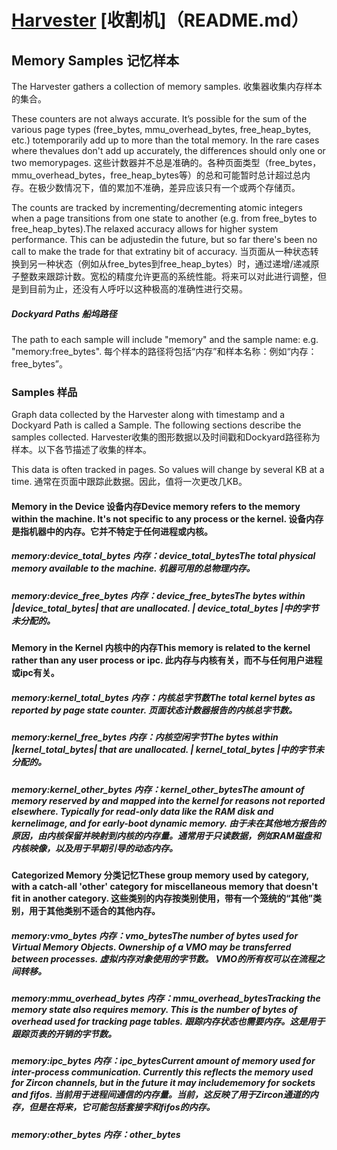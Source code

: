  
# [Harvester](README.md)  [收割机]（README.md） 

 
## Memory Samples  记忆样本 

The Harvester gathers a collection of memory samples.  收集器收集内存样本的集合。

These counters are not always accurate. It’s possible for the sum of the various page types (free_bytes, mmu_overhead_bytes, free_heap_bytes, etc.) totemporarily add up to more than the total memory. In the rare cases where thevalues don't add up accurately, the differences should only one or two memorypages. 这些计数器并不总是准确的。各种页面类型（free_bytes，mmu_overhead_bytes，free_heap_bytes等）的总和可能暂时总计超过总内存。在极少数情况下，值的累加不准确，差异应该只有一个或两个存储页。

The counts are tracked by incrementing/decrementing atomic integers when a page transitions from one state to another (e.g. from free_bytes to free_heap_bytes).The relaxed accuracy allows for higher system performance. This can be adjustedin the future, but so far there's been no call to make the trade for that extratiny bit of accuracy. 当页面从一种状态转换到另一种状态（例如从free_bytes到free_heap_bytes）时，通过递增/递减原子整数来跟踪计数。宽松的精度允许更高的系统性能。将来可以对此进行调整，但是到目前为止，还没有人呼吁以这种极高的准确性进行交易。

 
##### Dockyard Paths  船坞路径 

The path to each sample will include "memory" and the sample name: e.g. "memory:free_bytes". 每个样本的路径将包括“内存”和样本名称：例如“内存：free_bytes”。

 
### Samples  样品 

Graph data collected by the Harvester along with timestamp and a Dockyard Path is called a Sample. The following sections describe the samples collected. Harvester收集的图形数据以及时间戳和Dockyard路径称为样本。以下各节描述了收集的样本。

This data is often tracked in pages. So values will change by several KB at a time. 通常在页面中跟踪此数据。因此，值将一次更改几KB。

 
#### Memory in the Device  设备内存Device memory refers to the memory within the machine. It's not specific to any process or the kernel. 设备内存是指机器中的内存。它并不特定于任何进程或内核。

 
##### memory:device_total_bytes  内存：device_total_bytesThe total physical memory available to the machine.  机器可用的总物理内存。

 
##### memory:device_free_bytes  内存：device_free_bytesThe bytes within |device_total_bytes| that are unallocated.  | device_total_bytes |中的字节未分配的。

 
#### Memory in the Kernel  内核中的内存This memory is related to the kernel rather than any user process or ipc.  此内存与内核有关，而不与任何用户进程或ipc有关。

 
##### memory:kernel_total_bytes  内存：内核总字节数The total kernel bytes as reported by page state counter.  页面状态计数器报告的内核总字节数。

 
##### memory:kernel_free_bytes  内存：内核空闲字节The bytes within |kernel_total_bytes| that are unallocated.  | kernel_total_bytes |中的字节未分配的。

 
##### memory:kernel_other_bytes  内存：kernel_other_bytesThe amount of memory reserved by and mapped into the kernel for reasons not reported elsewhere. Typically for read-only data like the RAM disk and kernelimage, and for early-boot dynamic memory. 由于未在其他地方报告的原因，由内核保留并映射到内核的内存量。通常用于只读数据，例如RAM磁盘和内核映像，以及用于早期引导的动态内存。

 
#### Categorized Memory  分类记忆These group memory used by category, with a catch-all 'other' category for miscellaneous memory that doesn't fit in another category. 这些类别的内存按类别使用，带有一个笼统的“其他”类别，用于其他类别不适合的其他内存。

 
##### memory:vmo_bytes  内存：vmo_bytesThe number of bytes used for Virtual Memory Objects. Ownership of a VMO may be transferred between processes. 虚拟内存对象使用的字节数。 VMO的所有权可以在流程之间转移。

 
##### memory:mmu_overhead_bytes  内存：mmu_overhead_bytesTracking the memory state also requires memory. This is the number of bytes of overhead used for tracking page tables. 跟踪内存状态也需要内存。这是用于跟踪页表的开销的字节数。

 
##### memory:ipc_bytes  内存：ipc_bytesCurrent amount of memory used for inter-process communication. Currently this reflects the memory used for Zircon channels, but in the future it may includememory for sockets and fifos. 当前用于进程间通信的内存量。当前，这反映了用于Zircon通道的内存，但是在将来，它可能包括套接字和fifos的内存。

 
##### memory:other_bytes  内存：other_bytes